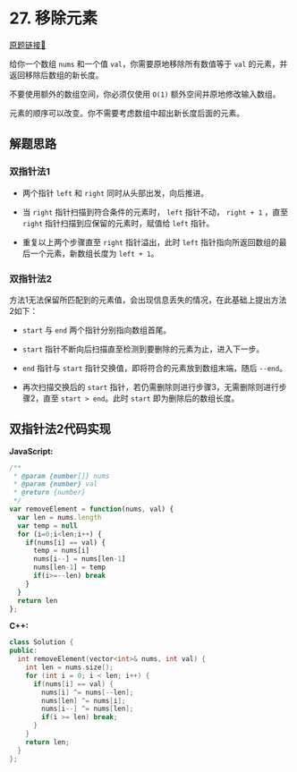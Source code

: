 # 27. 移除元素
[原题链接🔗](https://leetcode-cn.com/problems/remove-element/)  

给你一个数组 `nums` 和一个值 `val`，你需要原地移除所有数值等于 `val` 的元素，并返回移除后数组的新长度。

不要使用额外的数组空间，你必须仅使用 `O(1)` 额外空间并原地修改输入数组。

元素的顺序可以改变。你不需要考虑数组中超出新长度后面的元素。

## 解题思路

### 双指针法1

  - 两个指针 `left` 和 `right` 同时从头部出发，向后推进。

  - 当 `right` 指针扫描到符合条件的元素时， `left` 指针不动， `right + 1` ，直至 `right` 指针扫描到应保留的元素时，赋值给 `left` 指针。

  - 重复以上两个步骤直至 `right` 指针溢出，此时 `left` 指针指向所返回数组的最后一个元素，新数组长度为 `left + 1`。

### 双指针法2

方法1无法保留所匹配到的元素值，会出现信息丢失的情况，在此基础上提出方法2如下：

  - `start` 与 `end` 两个指针分别指向数组首尾。
  
  - `start` 指针不断向后扫描直至检测到要删除的元素为止，进入下一步。

  - `end` 指针与 `start` 指针交换值，即将符合的元素放到数组末端，随后 `--end`。

  - 再次扫描交换后的 `start` 指针，若仍需删除则进行步骤3，无需删除则进行步骤2，直至 `start > end`。此时 `start` 即为删除后的数组长度。

## 双指针法2代码实现

**JavaScript:**
```javascript
/**
 * @param {number[]} nums
 * @param {number} val
 * @return {number}
 */
var removeElement = function(nums, val) {
  var len = nums.length
  var temp = null
  for (i=0;i<len;i++) {
    if(nums[i] == val) {
      temp = nums[i]
      nums[i--] = nums[len-1]
      nums[len-1] = temp
      if(i>=--len) break
    }
  }
  return len
};
```

**C++:**
```C++
class Solution {
public:
  int removeElement(vector<int>& nums, int val) {
    int len = nums.size();
    for (int i = 0; i < len; i++) {
      if(nums[i] == val) {
        nums[i] ^= nums[--len];
        nums[len] ^= nums[i];
        nums[i--] ^= nums[len];
        if(i >= len) break;
      }
    }
    return len;
  }
};
```